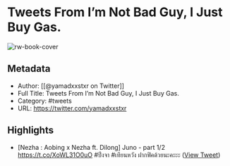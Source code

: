 # Tweets From I’m Not Bad Guy, I Just Buy Gas.

![rw-book-cover](https://pbs.twimg.com/profile_images/1784104320205824000/8wKh53EM.jpg)

## Metadata
- Author: [[@yamadxxstxr on Twitter]]
- Full Title: Tweets From I’m Not Bad Guy, I Just Buy Gas.
- Category: #tweets
- URL: https://twitter.com/yamadxxstxr

## Highlights
- [Nezha : Aobing x Nezha ft. Dilong] Juno - part 1/2 https://t.co/XoWL31O0uO #ปิ่งจา #เทียนหวัง 
  ฝากฟิคด้วยนะคะะะ ([View Tweet](https://twitter.com/yamadxxstxr/status/1909014394132132029))
